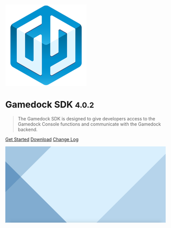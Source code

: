 <!-- _coverpage.md -->

![logo](_images/GamedockLogoMedium.png)

# Gamedock SDK <small>4.0.2</small>

> The Gamedock SDK is designed to give developers access to the Gamedock Console functions and communicate with the Gamedock backend.

[Get Started](#/#gettingStarted)
[Download](https://github.com/azerion/gamedock-sdk/releases)
[Change Log](#/#changelog)

![background](_images/coverpageBackground.png)
